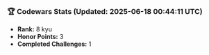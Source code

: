 ### 🏆 Codewars Stats (Updated: 2025-06-18 00:44:11 UTC)

- **Rank:** 8 kyu
- **Honor Points:** 3
- **Completed Challenges:** 1
